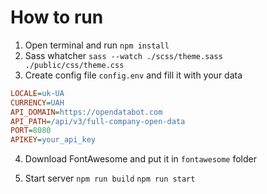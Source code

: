 # How to run

1. Open terminal and run `npm install`
2. Sass whatcher `sass --watch ./scss/theme.sass ./public/css/theme.css`
3. Create config file `config.env` and fill it with your data

```ini
LOCALE=uk-UA
CURRENCY=UAH
API_DOMAIN=https://opendatabot.com
API_PATH=/api/v3/full-company-open-data
PORT=8080
APIKEY=your_api_key
```

4. Download FontAwesome and put it in `fontawesome` folder

5. Start server
   `npm run build`
   `npm run start`
